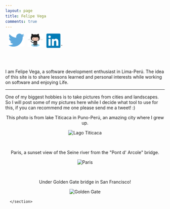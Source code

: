 ```yaml
---
layout: page
title: Felipe Vega
comments: true
---
```

<div class="wrapper">
      <header>
        <p class="view">
	  <a href="https://twitter.com/munilvc" target="_blank">
	    <img style="float: left; margin: 0px 0px 10px 10px;" alt="Follow me on Twitter!" src="/public/social_logos/twitter.png" width="50px" title="Follow me on Twitter !"/>
	  </a>
	  <a href="https://github.com/munilvc" target="_blank">
	    <img style="float: left; margin: 0px 0px 10px 10px;" alt="Lets do some code on GitHub!" src="/public/social_logos/github.jpg" width="50px" title="Lets see code on GitHub !"/>
	  </a>
          <a href="https://www.linkedin.com/pub/felipe-vega/45/419/2a9" target="_blank">
	    <img style="float: left; margin: 0px 0px 10px 10px;" alt="Contact me on Linkedin!" src="/public/social_logos/linkedin.png" width="50px" title="Contact me on Linkedin !"/>
	  </a>
	  <br style="clear: both;" />
	</p>
      </header>
      <section>
      <p>I am Felipe Vega, a software development enthusiast in Lima-Perú. The idea of this site is to share lessons learned and personal interests while working on software and enjoying Life.</p>
      <hr>
      <p>One of my biggest hobbies is to take pictures from cities and landscapes. So I will post some of my pictures here while I decide what tool to use for this, if you can recommend me one please send me a tweet! :)
      <div style="text-align: center">
	<p>This photo is from lake Titicaca in Puno-Perú, an amazing city where I grew up.
	<p><img src="https://scontent-b-mia.xx.fbcdn.net/hphotos-ash2/t1.0-9/375653_10150903889436829_417285513_n.jpg" alt="Lago Titicaca">
      </div>
      <br>
      <div style="text-align: center">
	<p>Paris, a sunset view of the Seine river from the "Pont d' Arcole" bridge.
	<p><img src="https://fbcdn-sphotos-g-a.akamaihd.net/hphotos-ak-xpa1/t1.0-9/1601470_10152007620416829_1347089432403931684_n.jpg" alt="Paris">
      </div>
      <br>
      <div style="text-align: center">
	<p>Under Golden Gate bridge in San Francisco!
	<p><img src="https://fbcdn-sphotos-f-a.akamaihd.net/hphotos-ak-prn2/t1.0-9/1235129_10151564215291829_1379342629_n.jpg" alt="Golden Gate">
      </div>
     
      </section>
</div>

  <div id="disqus_thread"></div>
    <script type="text/javascript">
        /* * * CONFIGURATION VARIABLES: EDIT BEFORE PASTING INTO YOUR WEBPAGE * * */
        var disqus_shortname = 'munilvc'; // required: replace example with your forum shortname

        /* * * DON'T EDIT BELOW THIS LINE * * */
        (function() {
            var dsq = document.createElement('script'); dsq.type = 'text/javascript'; dsq.async = true;
            dsq.src = '//' + disqus_shortname + '.disqus.com/embed.js';
            (document.getElementsByTagName('head')[0] || document.getElementsByTagName('body')[0]).appendChild(dsq);
        })();
    </script>
    <noscript>Please enable JavaScript to view the <a href="http://disqus.com/?ref_noscript">comments powered by Disqus.</a></noscript>
    <a href="http://disqus.com" class="dsq-brlink">comments powered by <span class="logo-disqus">Disqus</span></a> 